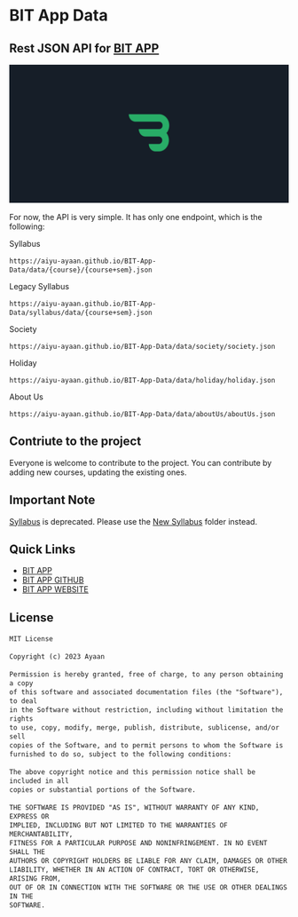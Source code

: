 # BIT App Data

## Rest JSON API for [BIT APP](https://bitapp.page.link/playStore)
![Preview alt](/preview.png)

For now, the API is very simple. It has only one endpoint, which is the following:

Syllabus 
```
https://aiyu-ayaan.github.io/BIT-App-Data/data/{course}/{course+sem}.json
```
Legacy Syllabus 
```
https://aiyu-ayaan.github.io/BIT-App-Data/syllabus/data/{course+sem}.json
```

Society 
```
https://aiyu-ayaan.github.io/BIT-App-Data/data/society/society.json
```

Holiday
```
https://aiyu-ayaan.github.io/BIT-App-Data/data/holiday/holiday.json
```

About Us
```
https://aiyu-ayaan.github.io/BIT-App-Data/data/aboutUs/aboutUs.json
```

## Contriute to the project
Everyone is welcome to contribute to the project. You can contribute by adding new courses, updating the existing ones.

## Important Note
[Syllabus](./syllabus/) is deprecated. Please use the [New Syllabus](./data/syllabus/) folder instead.


## Quick Links
- [BIT APP](https://play.google.com/store/apps/details?id=com.atech.bit)
- [BIT APP GITHUB](https://bitapp.page.link/BIT)
- [BIT APP WEBSITE](https://bitapp.page.link/bitByAiyu)


## License
```
MIT License

Copyright (c) 2023 Ayaan

Permission is hereby granted, free of charge, to any person obtaining a copy
of this software and associated documentation files (the "Software"), to deal
in the Software without restriction, including without limitation the rights
to use, copy, modify, merge, publish, distribute, sublicense, and/or sell
copies of the Software, and to permit persons to whom the Software is
furnished to do so, subject to the following conditions:

The above copyright notice and this permission notice shall be included in all
copies or substantial portions of the Software.

THE SOFTWARE IS PROVIDED "AS IS", WITHOUT WARRANTY OF ANY KIND, EXPRESS OR
IMPLIED, INCLUDING BUT NOT LIMITED TO THE WARRANTIES OF MERCHANTABILITY,
FITNESS FOR A PARTICULAR PURPOSE AND NONINFRINGEMENT. IN NO EVENT SHALL THE
AUTHORS OR COPYRIGHT HOLDERS BE LIABLE FOR ANY CLAIM, DAMAGES OR OTHER
LIABILITY, WHETHER IN AN ACTION OF CONTRACT, TORT OR OTHERWISE, ARISING FROM,
OUT OF OR IN CONNECTION WITH THE SOFTWARE OR THE USE OR OTHER DEALINGS IN THE
SOFTWARE.

```